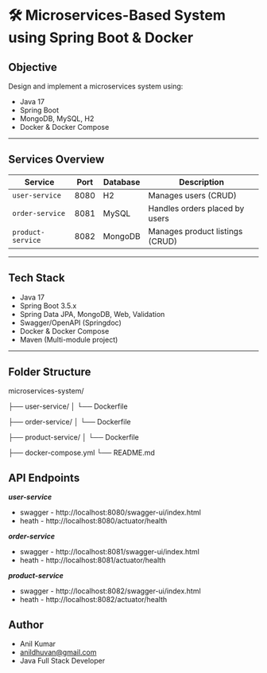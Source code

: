 # 🛠️ Microservices-Based System using Spring Boot & Docker

## Objective
Design and implement a microservices system using:
- Java 17
- Spring Boot
- MongoDB, MySQL, H2
- Docker & Docker Compose

---

## Services Overview

| Service          | Port  | Database | Description                         |
|------------------|-------|----------|-------------------------------------|
| `user-service`   | 8080  | H2       | Manages users (CRUD)                |
| `order-service`  | 8081  | MySQL    | Handles orders placed by users      |
| `product-service`| 8082  | MongoDB  | Manages product listings (CRUD)     |

---

## Tech Stack

- Java 17
- Spring Boot 3.5.x
- Spring Data JPA, MongoDB, Web, Validation
- Swagger/OpenAPI (Springdoc)
- Docker & Docker Compose
- Maven (Multi-module project)

---

##  Folder Structure

microservices-system/

├── user-service/
│ └── Dockerfile

├── order-service/
│ └── Dockerfile

├── product-service/
│ └── Dockerfile

├── docker-compose.yml
└── README.md


## API Endpoints

***user-service***
- swagger - http://localhost:8080/swagger-ui/index.html 
- heath - http://localhost:8080/actuator/health


***order-service***

- swagger - http://localhost:8081/swagger-ui/index.html 
- heath - http://localhost:8081/actuator/health

***product-service***

- swagger - http://localhost:8082/swagger-ui/index.html 
- heath - http://localhost:8082/actuator/health


 ## Author ## 
- Anil Kumar
- anildhuvan@gmail.com
- Java Full Stack Developer

